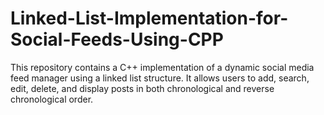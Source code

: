 # Linked-List-Implementation-for-Social-Feeds-Using-CPP
This repository contains a C++ implementation of a dynamic social media feed manager using a linked list structure. It allows users to add, search, edit, delete, and display posts in both chronological and reverse chronological order. 
